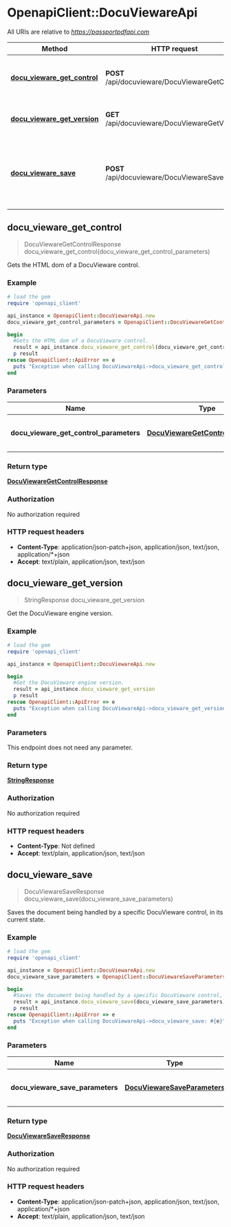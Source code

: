 # OpenapiClient::DocuViewareApi

All URIs are relative to *https://passportpdfapi.com*

Method | HTTP request | Description
------------- | ------------- | -------------
[**docu_vieware_get_control**](DocuViewareApi.md#docu_vieware_get_control) | **POST** /api/docuvieware/DocuViewareGetControl | Gets the HTML dom of a DocuVieware control.
[**docu_vieware_get_version**](DocuViewareApi.md#docu_vieware_get_version) | **GET** /api/docuvieware/DocuViewareGetVersion | Get the DocuVieware engine version.
[**docu_vieware_save**](DocuViewareApi.md#docu_vieware_save) | **POST** /api/docuvieware/DocuViewareSave | Saves the document being handled by a specific DocuVieware control, in its current state.



## docu_vieware_get_control

> DocuViewareGetControlResponse docu_vieware_get_control(docu_vieware_get_control_parameters)

Gets the HTML dom of a DocuVieware control.

### Example

```ruby
# load the gem
require 'openapi_client'

api_instance = OpenapiClient::DocuViewareApi.new
docu_vieware_get_control_parameters = OpenapiClient::DocuViewareGetControlParameters.new # DocuViewareGetControlParameters | A DocuViewareGetControlParameters object specifying the parameters of the action.

begin
  #Gets the HTML dom of a DocuVieware control.
  result = api_instance.docu_vieware_get_control(docu_vieware_get_control_parameters)
  p result
rescue OpenapiClient::ApiError => e
  puts "Exception when calling DocuViewareApi->docu_vieware_get_control: #{e}"
end
```

### Parameters


Name | Type | Description  | Notes
------------- | ------------- | ------------- | -------------
 **docu_vieware_get_control_parameters** | [**DocuViewareGetControlParameters**](DocuViewareGetControlParameters.md)| A DocuViewareGetControlParameters object specifying the parameters of the action. | 

### Return type

[**DocuViewareGetControlResponse**](DocuViewareGetControlResponse.md)

### Authorization

No authorization required

### HTTP request headers

- **Content-Type**: application/json-patch+json, application/json, text/json, application/*+json
- **Accept**: text/plain, application/json, text/json


## docu_vieware_get_version

> StringResponse docu_vieware_get_version

Get the DocuVieware engine version.

### Example

```ruby
# load the gem
require 'openapi_client'

api_instance = OpenapiClient::DocuViewareApi.new

begin
  #Get the DocuVieware engine version.
  result = api_instance.docu_vieware_get_version
  p result
rescue OpenapiClient::ApiError => e
  puts "Exception when calling DocuViewareApi->docu_vieware_get_version: #{e}"
end
```

### Parameters

This endpoint does not need any parameter.

### Return type

[**StringResponse**](StringResponse.md)

### Authorization

No authorization required

### HTTP request headers

- **Content-Type**: Not defined
- **Accept**: text/plain, application/json, text/json


## docu_vieware_save

> DocuViewareSaveResponse docu_vieware_save(docu_vieware_save_parameters)

Saves the document being handled by a specific DocuVieware control, in its current state.

### Example

```ruby
# load the gem
require 'openapi_client'

api_instance = OpenapiClient::DocuViewareApi.new
docu_vieware_save_parameters = OpenapiClient::DocuViewareSaveParameters.new # DocuViewareSaveParameters | A DocuViewareSaveParameters object specifying the parameters of the action.

begin
  #Saves the document being handled by a specific DocuVieware control, in its current state.
  result = api_instance.docu_vieware_save(docu_vieware_save_parameters)
  p result
rescue OpenapiClient::ApiError => e
  puts "Exception when calling DocuViewareApi->docu_vieware_save: #{e}"
end
```

### Parameters


Name | Type | Description  | Notes
------------- | ------------- | ------------- | -------------
 **docu_vieware_save_parameters** | [**DocuViewareSaveParameters**](DocuViewareSaveParameters.md)| A DocuViewareSaveParameters object specifying the parameters of the action. | 

### Return type

[**DocuViewareSaveResponse**](DocuViewareSaveResponse.md)

### Authorization

No authorization required

### HTTP request headers

- **Content-Type**: application/json-patch+json, application/json, text/json, application/*+json
- **Accept**: text/plain, application/json, text/json

